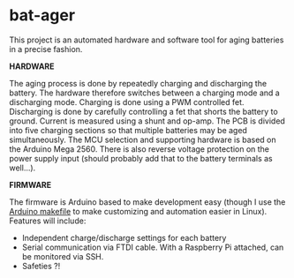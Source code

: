 # bat-ager

This project is an automated hardware and software tool for aging batteries in a precise fashion.

**HARDWARE**

The aging process is done by repeatedly charging and discharging the battery. The hardware therefore switches between a charging mode and a discharging mode. Charging is done using a PWM controlled fet. Discharging is done by carefully controlling a fet that shorts the battery to ground. Current is measured using a shunt and op-amp. The PCB is divided into five charging sections so that multiple batteries may be aged simultaneously. The MCU selection and supporting hardware is based on the Arduino Mega 2560. There is also reverse voltage protection on the power supply input (should probably add that to the battery terminals as well...).

**FIRMWARE**

The firmware is Arduino based to make development easy (though I use the [Arduino makefile](https://github.com/sudar/Arduino-Makefile) to make customizing and automation easier in Linux). Features will include:
+ Independent charge/discharge settings for each battery
+ Serial communication via FTDI cable. With a Raspberry Pi attached, can be monitored via SSH.
+ Safeties ?!
